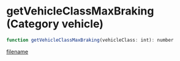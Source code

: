 # getVehicleClassMaxBraking (Category vehicle)

```js
function getVehicleClassMaxBraking(vehicleClass: int): number
```

[filename](getVehicleClassMaxBraking_m.md ':include')